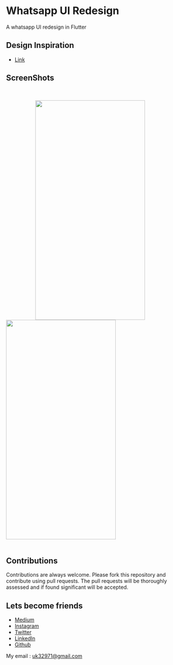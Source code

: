 # Whatsapp UI Redesign
 A whatsapp UI redesign in Flutter 
 
## Design Inspiration
- [Link](https://twitter.com/kiddiejones/status/1201267078835195906/photo/2)

## ScreenShots

<br>

<img height=600 width=300 src="https://github.com/usman18/Flutter-UI-Kit/blob/master/%2310_whatsapp_ui_redesign/Screenshots/pic1.jpg" hspace=80/><img height=600 width=300 src="https://github.com/usman18/Flutter-UI-Kit/blob/master/%2310_whatsapp_ui_redesign/Screenshots/pic2.jpg"/></br></br>
 
 
## Contributions
Contributions are always welcome. Please fork this repository and contribute using pull requests. The pull requests will be thoroughly assessed and if found significant will be accepted.

## Lets become friends
- [Medium](https://medium.com/@usman18)
- [Instagram](https://www.instagram.com/usman__khan18)
- [Twitter](https://www.twitter.com/khan_usman_18)
- [LinkedIn](https://www.linkedin.com/in/usman-khan-7b04b1138)
- [Github](https://github.com/usman18)

My email : uk32971@gmail.com
